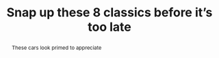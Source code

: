 ---
category: news
title: Snap up these 8 classics before it’s too late
abstract: These cars look primed to appreciate
publishedDateTime: 2019-02-28T05:22:27Z
sourceUrl: None
type: slideshow

provider:
  name: Motoring Research
  id: V_AA3d8Sc_global
tags:
  - Autos

images: 
  - url: assets/images/2019/3/Snap-up-these-8-classics-before-it’s-too-late-1.jpg
    width: 2500
    height: 1667
    quality: 79
    title: 1968–71 Mercury Cyclone
    attribution: 
    focalRegion:
      x1: 1163
      x2: 1163
      y1: 934
      y2: 934

---